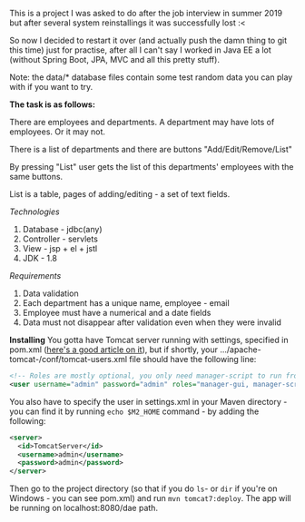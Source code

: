 This is a project I was asked to do after the job interview
in summer 2019 but after several system reinstallings it was successfully lost :<

So now I decided to restart it over (and actually push the damn thing to git this time)
just for practise, after all I can't say I worked in Java EE a lot (without 
Spring Boot, JPA, MVC and all this pretty stuff).

Note: the data/* database files contain some test random data you can play with
if you want to try.

**The task is as follows:**

There are employees and departments.
A department may have lots of employees. Or it may not.

There is a list of departments and there are buttons "Add/Edit/Remove/List"
 
By pressing "List" user gets the list of this departments' employees with
the same buttons.

List is a table, pages of adding/editing - a set of text fields.

*Technologies*

1. Database - jdbc(any)
2. Controller - servlets
3. View - jsp + el + jstl
4. JDK - 1.8

*Requirements*

1. Data validation
2. Each department has a unique name, employee - email
3. Employee must have a numerical and a date fields
4. Data must not disappear after validation even when they were invalid


**Installing**
You gotta have Tomcat server running with settings, specified in pom.xml ([here's a good article on it](https://www.theserverside.com/video/Step-by-step-Maven-Tomcat-WAR-file-deploy-example)), but if shortly, your .../apache-tomcat-<version>/conf/tomcat-users.xml file should have the following line:
 
 ```xml
<!-- Roles are mostly optional, you only need manager-script to run from Maven. -->
 <user username="admin" password="admin" roles="manager-gui, manager-script, manager-jmx" />
 ```
You also have to specify the user in settings.xml in your Maven directory - you can find it by running `echo $M2_HOME` command - by adding the following:
```xml
<server>
  <id>TomcatServer</id>
  <username>admin</username>
  <password>admin</password>
</server>
```

Then go to the project directory (so that if you do `ls`- or `dir` if you're on Windows - you can see pom.xml) and run `mvn tomcat7:deploy`. The app will be running on localhost:8080/dae path.
